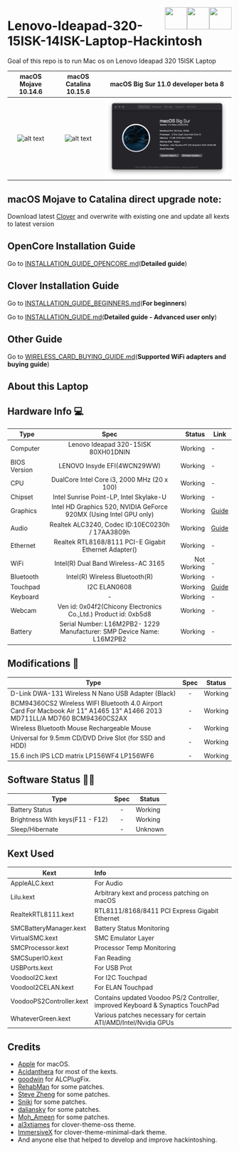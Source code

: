  
 [<img align="right" src="https://cdn.jsdelivr.net/npm/simple-icons@latest/icons/instagram.svg" width="50" height="50" />](http://www.instagram.com/gajjartejas)
 [<img align="right" src="https://cdn.jsdelivr.net/npm/simple-icons@latest/icons/twitter.svg" width="50" height="50" />](http://www.twitter.com/gajjartejas)
 [<img align="right" src="https://cdn.jsdelivr.net/npm/simple-icons@latest/icons/reddit.svg" width="50" height="50" />](http://www.reddit.com/u/gajjartejas)

# Lenovo-Ideapad-320-15ISK-14ISK-Laptop-Hackintosh
Goal of this repo is to run Mac os on Lenovo Ideapad 320 15ISK Laptop

macOS Mojave 10.14.6            |  macOS Catalina 10.15.6 |  macOS Big Sur 11.0 developer beta 8	
:-------------------------:|:-------------------------:|:-------------------------:
![alt text](10.14.x/10.14.6/Screenshot.png)  |  ![alt text](10.15.x/10.15.6/screenshot.png)  |  ![alt text](11.0.x/10.15.dev.beta8/screenshot.png)

## macOS Mojave to Catalina direct upgrade note:
 Download latest [Clover](10.15.x/10.15.4/CLOVER.zip) and overwrite with existing one and update all kexts to latest version

## OpenCore Installation Guide

Go to [INSTALLATION_GUIDE_OPENCORE.md](INSTALLATION_GUIDE_OPENCORE.md)(**Detailed guide**)


## Clover Installation Guide

Go to [INSTALLATION_GUIDE_BEGINNERS.md](INSTALLATION_GUIDE_BEGINNERS.md)(**For beginners**)

Go to [INSTALLATION_GUIDE.md](INSTALLATION_GUIDE.md)(**Detailed guide - Advanced user only**)

## Other Guide

Go to [WIRELESS_CARD_BUYING_GUIDE.md](WIRELESS_CARD_BUYING_GUIDE.md)(**Supported WiFi adapters and buying guide**)

## About this Laptop

## Hardware Info 💻

Type | Spec | Status | Link
---------|:---------:|----------:|----------
Computer		| Lenovo Ideapad 320-15ISK 80XH01DNIN   | Working | -
BIOS Version	| LENOVO Insyde EFI(4WCN29WW) | Working | -
CPU				| DualCore Intel Core i3, 2000 MHz (20 x 100) | Working | -
Chipset			| Intel Sunrise Point-LP, Intel Skylake-U | Working | -
Graphics		| Intel HD Graphics 520, NVIDIA GeForce 920MX (Using Intel GPU only) | Working | [Guide](https://www.tonymacx86.com/threads/guide-intel-framebuffer-patching-using-whatevergreen.256490/)
Audio			| Realtek ALC3240, Codec ID:10EC0230h / 17AA3809h | Working | [Guide](https://github.com/acidanthera/AppleALC/wiki/Installation-and-usage)
Ethernet		| Realtek RTL8168/8111 PCI-E Gigabit Ethernet Adapter() | Working | -
WiFi			| Intel(R) Dual Band Wireless-AC 3165 | Not Working | -
Bluetooth		| Intel(R) Wireless Bluetooth(R) | Working | -
Touchpad		| I2C ELAN0608 | Working | [Guide](Touchpad-Guide.md)
Keyboard		| - | Working | -
Webcam		| Ven id: 0x04f2(Chicony Electronics Co.,Ltd.) Product id: 0xb5d8| Working | -
Battery		|   Serial Number: L16M2PB2- 1229 Manufacturer: SMP Device Name:	L16M2PB2 | Working | -

## Modifications 🔨

Type | Spec | Status
---------|:---------:|----------
D-Link DWA-131 Wireless N Nano USB Adapter (Black) 		| - | Working
BCM94360CS2 Wireless WIFI Bluetooth 4.0 Airport Card For Macbook Air 11" A1465 13" A1466 2013 MD711LL/A MD760 BCM94360CS2AX 		| - | Working
Wireless Bluetooth Mouse Rechargeable Mouse		| - | Working
Universal for 9.5mm CD/DVD Drive Slot (for SSD and HDD)		| - | Working
15.6 inch IPS LCD matrix LP156WF4 LP156WF6 | - | Working
## Software Status 👨‍💻

Type | Spec | Status
---------|:---------:|----------
Battery Status		| - | Working
Brightness With keys(F11 - F12)		| - | Working
Sleep/Hibernate		| - | Unknown

## Kext Used

Kext | Info 
---------|:---------
AppleALC.kext | For Audio
Lilu.kext | Arbitrary kext and process patching on macOS
RealtekRTL8111.kext | RTL8111/8168/8411 PCI Express Gigabit Ethernet
SMCBatteryManager.kext | Battery Status Monitoring
VirtualSMC.kext | SMC Emulator Layer
SMCProcessor.kext | Processor Temp Monitoring
SMCSuperIO.kext | Fan Reading
USBPorts.kext | For USB Prot
VoodooI2C.kext | For I2C Touchpad
VoodooI2CELAN.kext | For ELAN Touchpad
VoodooPS2Controller.kext | Contains updated Voodoo PS/2 Controller, improved Keyboard & Synaptics TouchPad
WhateverGreen.kext | Various patches necessary for certain ATI/AMD/Intel/Nvidia GPUs

## Credits
 - [Apple](https://www.apple.com) for macOS.
 - [Acidanthera](https://github.com/acidanthera) for most of the kexts.
 - [goodwin](https://github.com/goodwin) for ALCPlugFix.
 - [RehabMan](https://github.com/RehabMan) for some patches.
 - [Steve Zheng](https://github.com/stevezhengshiqi) for some patches.
 - [Sniki](https://github.com/Sniki) for some patches.
 - [daliansky](https://github.com/daliansky) for some patches.
 - [Moh_Ameen](https://github.com/ameenjuz) for some patches.
 - [al3xtjames](https://github.com/al3xtjames) for clover-theme-oss theme.
 - [ImmersiveX](https://github.com/ImmersiveX) for clover-theme-minimal-dark theme.
 - And anyone else that helped to develop and improve hackintoshing.

